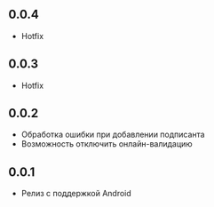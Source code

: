 ## 0.0.4

* Hotfix

## 0.0.3

* Hotfix

## 0.0.2

* Обработка ошибки при добавлении подписанта
* Возможность отключить онлайн-валидацию

## 0.0.1

* Релиз с поддержкой Android
